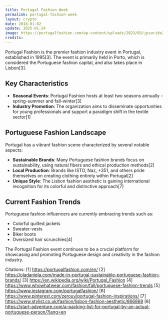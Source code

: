 ```yaml
---
title: Portugal Fashion Week
permalink: portugal-fashion-week
layout: crypto
date: 2018-01-02
update: 2025-01-24
image: https://portugalfashion.com/wp-content/uploads/2023/03/jpcaride2_street_style_photography_realistic_two_boys_wearing_ma_e6bb2f7b-2bc6-42ea-a924-19f978ee94c8.png
credits:
---
```


Portugal Fashion is the premier fashion industry event in Portugal, established in 1995[3]. The event is primarily held in Porto, which is considered the Portuguese fashion capital, and also takes place in Lisbon[3].

## Key Characteristics

- **Seasonal Events**: Portugal Fashion hosts at least two seasons annually - spring-summer and fall-winter[3]
- **Industry Promotion**: The organization aims to disseminate opportunities for young professionals and support a paradigm shift in the textile sector[1]

## Portuguese Fashion Landscape

Portugal has a vibrant fashion scene characterized by several notable aspects:

- **Sustainable Brands**: Many Portuguese fashion brands focus on sustainability, using natural fibers and ethical production methods[2]
- **Local Production**: Brands like ISTO, Naz, +351, and others pride themselves on creating clothing entirely within Portugal[2]
- **Unique Style**: The Lisbon fashion aesthetic is gaining international recognition for its colorful and distinctive approach[7]

## Current Fashion Trends

Portuguese fashion influencers are currently embracing trends such as:
- Colorful quilted jackets
- Sweater-vests
- Biker boots
- Oversized hair scrunchies[4]

The Portugal Fashion event continues to be a crucial platform for showcasing and promoting Portuguese design and creativity in the fashion industry.

Citations:
[1] https://portugalfashion.com/en/
[2] https://oladaniela.com/made-in-portugal-sustainable-portuguese-fashion-brands/
[3] https://en.wikipedia.org/wiki/Portugal_Fashion
[4] https://www.whowhatwear.com/fashion/fall/portuguese-fashion-trends
[5] https://www.instagram.com/portugalfashion/
[6] https://www.pinterest.com/zerouv/portugal-fashion-inspirations/
[7] https://www.stylist.co.uk/fashion/lisbon-fashion-aesthetic/866868
[8] https://start-adventure.com/a-packing-list-for-portugal-by-an-actual-portuguese-person/?lang=en
